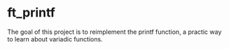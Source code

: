 # ft_printf

The goal of this project is to reimplement the printf function, a practic way to learn about variadic functions.
